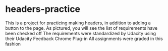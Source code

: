 # headers-practice
This is a project for practicing making headers, in addition to adding a button to the page. 
As pictured, you will see the list of requirements have been checked off
The requirements were standardized by Udacity using their Udacity Feedback Chrome Plug-in
All assignments were graded in this fashion
